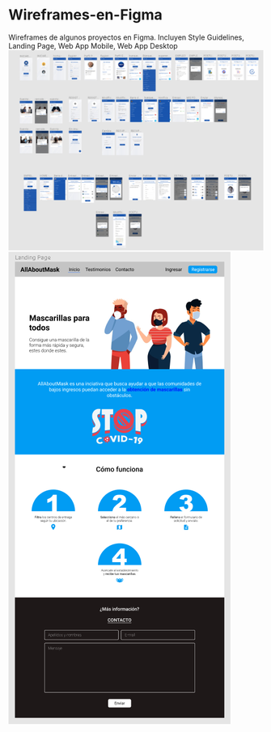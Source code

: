 # Wireframes-en-Figma
Wireframes de algunos proyectos en Figma. Incluyen Style Guidelines, Landing Page, Web App Mobile, Web App Desktop
![Screenshot](screenshot_wireframes.png)
![Screenshot](screenshot_landing.png)
